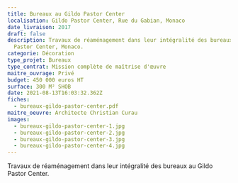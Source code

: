 ```yaml
---
title: Bureaux au Gildo Pastor Center
localisation: Gildo Pastor Center, Rue du Gabian, Monaco
date_livraison: 2017
draft: false
description: Travaux de réaménagement dans leur intégralité des bureaux au Gildo
  Pastor Center, Monaco.
categorie: Décoration
type_projet: Bureaux
type_contrat: Mission complète de maîtrise d'œuvre
maitre_ouvrage: Privé
budget: 450 000 euros HT
surface: 300 M² SHOB
date: 2021-08-13T16:03:32.362Z
fiches:
  - bureaux-gildo-pastor-center.pdf
maitre_oeuvre: Architecte Christian Curau
images:
  - bureaux-gildo-pastor-center-1.jpg
  - bureaux-gildo-pastor-center-2.jpg
  - bureaux-gildo-pastor-center-3.jpg
  - bureaux-gildo-pastor-center-4.jpg
---
```

Travaux de réaménagement dans leur intégralité des bureaux au Gildo Pastor Center.